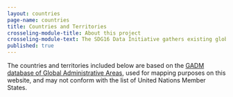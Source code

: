 ```yaml
---
layout: countries
page-name: countries
title: Countries and Territories
crosseling-module-title: About this project
crosseling-module-text: The SDG16 Data Initiative gathers existing global data that can help track progress towards the achievement of SDG16. Official and complementary indicators are listed for each target. We have included a variety of data sources and sought to highlight gaps and limitations.
published: true
---
```

The countries and territories included below are based on the [GADM database of Global Administrative Areas](http://www.gadm.org/home), used for mapping purposes on this website, and may not conform with the list of United Nations Member States. 
